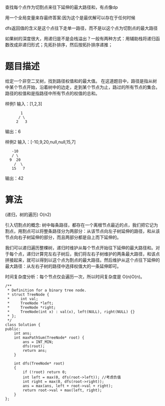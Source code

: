
查找每个点作为切割点来往下延伸的最大路径和，有点像dp

用一个全局变量来存最终答案:因为这个是最优解可以存在于任何时候

dfs返回值的含义是这个点往下走单一路径，而不是以这个点为切割点的最大路径

如果树的深度很大，用递归是不是会栈溢出？一般有两种方式：用辅助栈将递归函数改成非递归形式；先拓扑排序，然后按拓扑排序递推；


# 题目描述
给定一个非空二叉树，找到路径权值和的最大值。
在这道题目中，路径是指从树中某个节点开始，沿着树中的边走，走到某个节点为止，路过的所有节点的集合。
路径的权值和是指路径中所有节点的权值的总和。

样例1
输入：[1,2,3]
```
       1
      / \
     2   3
```
输出：6

样例2
输入：[-10,9,20,null,null,15,7]
```
   -10
   / \
  9  20
    /  \
   15   7
```
输出：42


# 算法
(递归，树的遍历) O(n2)

引入切割点的概念:  树中每条路径，都存在一个离根节点最近的点，我们把它记为割点，用割点可以将整条路径分为两部分：从该节点向左子树延伸的路径，和从该节点向右子树延伸的部分，而且两部分都是自上而下延伸的。

我们可以递归遍历整棵树，递归时维护从每个节点开始往下延伸的最大路径和。对于每个点，递归计算完左右子树后，我们将左右子树维护的两条最大路径，和该点拼接起来，就可以得到以这个点为割点的最大路径。然后维护从这个点往下延伸的最大路径：从左右子树的路径中选择权值大的一条延伸即可。

时间复杂度分析：每个节点仅会遍历一次，所以时间复杂度是 O(n)O(n)。





```
/**
 * Definition for a binary tree node.
 * struct TreeNode {
 *     int val;
 *     TreeNode *left;
 *     TreeNode *right;
 *     TreeNode(int x) : val(x), left(NULL), right(NULL) {}
 * };
 */
class Solution {
public:
    int ans;
    int maxPathSum(TreeNode* root) {
        ans = INT_MIN; 
        dfs(root);
        return ans;
    }

    int dfs(TreeNode* root)
    {
        if (!root) return 0;
        int left = max(0, dfs(root->left)); //考虑负值
        int right = max(0, dfs(root->right));
        ans = max(ans, left + root->val + right);
        return root->val + max(left, right);
    }
};
```
